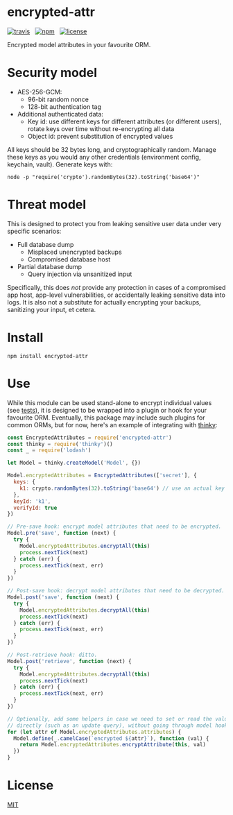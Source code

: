 # encrypted-attr

[![travis](http://img.shields.io/travis/simonratner/node-encrypted-attr/master.svg?style=flat-square)](https://travis-ci.org/simonratner/node-encrypted-attr) &nbsp;
[![npm](http://img.shields.io/npm/v/encrypted-attr.svg?style=flat-square)](https://www.npmjs.org/package/encrypted-attr) &nbsp;
[![license](https://img.shields.io/github/license/simonratner/node-encrypted-attr.svg?style=flat-square)](LICENSE)

Encrypted model attributes in your favourite ORM.

# Security model

* AES-256-GCM:
    * 96-bit random nonce
    * 128-bit authentication tag
* Additional authenticated data:
    * Key id: use different keys for different attributes (or different users),
      rotate keys over time without re-encrypting all data
    * Object id: prevent substitution of encrypted values

All keys should be 32 bytes long, and cryptographically random. Manage these
keys as you would any other credentials (environment config, keychain, vault).
Generate keys with:
```
node -p "require('crypto').randomBytes(32).toString('base64')"
```

# Threat model

This is designed to protect you from leaking sensitive user data under very
specific scenarios:

* Full database dump
    * Misplaced unencrypted backups
    * Compromised database host
* Partial database dump
    * Query injection via unsanitized input

Specifically, this does *not* provide any protection in cases of a compromised
app host, app-level vulnerabilities, or accidentally leaking sensitive data
into logs. It is also not a substitute for actually encrypting your backups,
sanitizing your input, et cetera.

# Install

```
npm install encrypted-attr
```

# Use

While this module can be used stand-alone to encrypt individual values (see
[tests](/test/encrypted-attr.spec.js)), it is designed to be wrapped into a
plugin or hook for your favourite ORM. Eventually, this package may include
such plugins for common ORMs, but for now, here's an example of integrating
with [thinky](https://github.com/neumino/thinky):

```js
const EncryptedAttributes = require('encrypted-attr')
const thinky = require('thinky')()
const _ = require('lodash')

let Model = thinky.createModel('Model', {})

Model.encryptedAttributes = EncryptedAttributes(['secret'], {
  keys: {
    k1: crypto.randomBytes(32).toString('base64') // use an actual key here
  },
  keyId: 'k1',
  verifyId: true
})

// Pre-save hook: encrypt model attributes that need to be encrypted.
Model.pre('save', function (next) {
  try {
    Model.encryptedAttributes.encryptAll(this)
    process.nextTick(next)
  } catch (err) {
    process.nextTick(next, err)
  }
})

// Post-save hook: decrypt model attributes that need to be decrypted.
Model.post('save', function (next) {
  try {
    Model.encryptedAttributes.decryptAll(this)
    process.nextTick(next)
  } catch (err) {
    process.nextTick(next, err)
  }
})

// Post-retrieve hook: ditto.
Model.post('retrieve', function (next) {
  try {
    Model.encryptedAttributes.decryptAll(this)
    process.nextTick(next)
  } catch (err) {
    process.nextTick(next, err)
  }
})

// Optionally, add some helpers in case we need to set or read the value
// directly (such as an update query), without going through model hooks.
for (let attr of Model.encryptedAttributes.attributes) {
  Model.define(_.camelCase(`encrypted ${attr}`), function (val) {
    return Model.encryptedAttributes.encryptAttribute(this, val)
  })
}
```

# License

[MIT](LICENSE)
